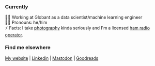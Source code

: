 ### Currently

👨‍💻 Working at Globant as a data scientist/machine learning engineer  
🧔🏻 Pronouns: he/him  
⚡ Facts: I take [photography](https://www.flickr.com/photos/soldeace) kinda seriously and I'm a licensed [ham radio operator](https://www.qrz.com/db/PU2YOZ).

### Find me elsewhere

[My website](https://brunoarine.com) | 
[Linkedin](https://www.linkedin.com/in/bruno-arine) | 
[Mastodon](https://hachyderm.io/@brunoarine) | 
[Goodreads](https://www.goodreads.com/brunoarine)
